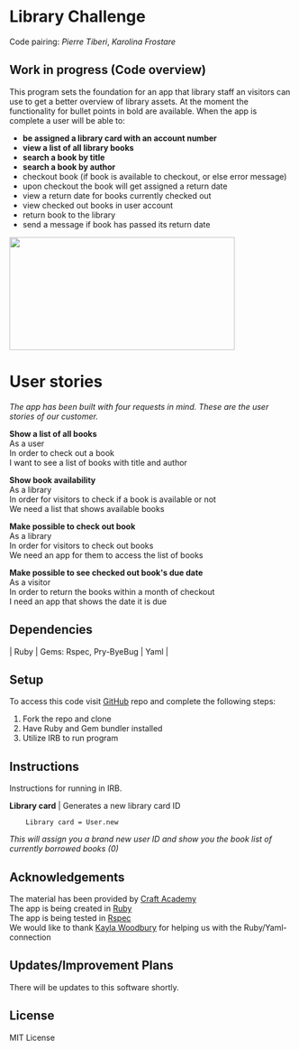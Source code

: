 # Library Challenge
Code pairing: *Pierre Tiberi*, *Karolina Frostare*

## Work in progress (Code overview)
This program sets the foundation for an app that library staff an visitors can use to get a better overview of library assets. At the moment the functionality for bullet points in bold are available. When the app is complete a user will be able to:

* **be assigned a library card with an account number**
* **view a list of all library books**
* **search a book by title**
* **search a book by author**
* checkout book (if book is available to checkout, or else error message)
* upon checkout the book will get assigned a return date
* view a return date for books currently checked out
* view checked out books in user account
* return book to the library
* send a message if book has passed its return date

<img src="./Assets/library.jpg" width="400" height="200">

# User stories
*The app has been built with four requests in mind. These are the user stories of our customer.*

**Show a list of all books**<br>
As a user<br>
In order to check out a book<br>
I want to see a list of books with title and author

**Show book availability**<br>
As a library<br>
In order for visitors to check if a book is available or not<br>
We need a list that shows available books 

**Make possible to check out book**<br>
As a library<br>
In order for visitors to check out books<br>
We need an app for them to access the list of books

**Make possible to see checked out book's due date**<br>
As a visitor<br>
In order to return the books within a month of checkout<br>
I need an app that shows the date it is due

## Dependencies
| Ruby | Gems: Rspec, Pry-ByeBug | Yaml |

## Setup
To access this code visit [GitHub](https://github.com/kfrostare/library-challenge) repo and complete the following steps:

1. Fork the repo and clone
2. Have Ruby and Gem bundler installed
3. Utilize IRB to run program

## Instructions
Instructions for running in IRB.

**Library card** | Generates a new library card ID 

        Library card = User.new
*This will assign you a brand new user ID and show you the book list of currently borrowed books (0)*

## Acknowledgements
The material has been provided by [Craft Academy](learn.craftacademy.co) <br>
The app is being created in [Ruby](rubymonstas.org) <br>
The app is being tested in [Rspec](rspec.info) <br>
We would like to thank [Kayla Woodbury](https://github.com/kaylawoodbury) for helping us with the Ruby/Yaml- connection

## Updates/Improvement Plans
There will be updates to this software shortly.

## License
MIT License
